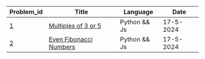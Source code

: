 | Problem_id | Title                                | Language     | Date      |
| ---------- | ------------------------------------ | ------------ | --------- |
| [1](https://www.freecodecamp.org/learn/project-euler/project-euler-problems-1-to-100/problem-1-multiples-of-3-or-5)  | [Multiples of 3 or 5](../1/)           | Python && Js | 17-5-2024 |
| [2](https://www.freecodecamp.org/learn/project-euler/project-euler-problems-1-to-100/problem-2-even-fibonacci-numbers)  | [Even Fibonacci Numbers](../2/)        | Python && Js | 17-5-2024 |
